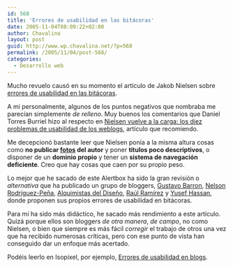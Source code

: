 ```yaml
---
id: 568
title: 'Errores de usabilidad en las bitácoras'
date: 2005-11-04T08:09:22+02:00
author: Chavalina
layout: post
guid: http://www.wp.chavalina.net/?p=568
permalink: /2005/11/04/post-568/
categories:
  - Desarrollo web
---
```

Mucho revuelo causó en su momento el art&iacute;culo de Jakob Nielsen sobre <a href="http://www.useit.com/alertbox/weblogs.html" target="_blank">errores de usabilidad en las bitácoras</a>.

A mi personalmente, algunos de los puntos negativos que nombraba me parec&iacute;an simplemente _de relleno_. Muy buenos los comentarios que Daniel Torres Burriel hizo al respecto en  <a href="http://www.torresburriel.com/weblog/index.php?p=711" target="_blank">Nielsen vuelve a la carga: los diez problemas de usabilidad de los weblogs</a>, art&iacute;culo que recomiendo.

Me decepcionó bastante leer que Nielsen pon&iacute;a a la misma altura cosas como **no publicar <a href="http://www.useit.com/jakob/photos/" target="_blank">fotos</a> del autor** y poner **t&iacute;tulos poco descriptivos**, o disponer de un **dominio propio** y tener un **sistema de navegación deficiente**. Creo que hay cosas que caen por su propio peso.

Lo mejor que he sacado de este Alertbox ha sido la gran revisión o _alternativa_ que ha publicado un grupo de bloggers, <a href="http://ageku.net/" target="_blank">Gustavo Barron</a>, <a href="http://www.webstudio.cl/blog/" target="_blank">Nelson Rodr&iacute;guez-Pe&ntilde;a</a>, <a href="http://alquimistas.evilnolo.com/" target="_blank">Alquimistas del Dise&ntilde;o</a>, <a href="http://www.isopixel.net" target="_blank">Ra&uacute;l Ram&iacute;rez</a> y <a href="http://www.nosolousabilidad.com/hassan/" target="_blank">Yusef Hassan</a>, donde proponen sus propios errores de usabilidad en bitácoras.

Para m&iacute; ha sido más didáctico, he sacado más rendimiento a este art&iacute;culo. Quizá porque ellos son bloggers _de otra manera_, _de campo_, no como Nielsen, o bien que siempre es más fácil _corregir_ el trabajo de otros una vez que ha recibido numerosas cr&iacute;ticas, pero con ese punto de vista han conseguido dar un enfoque más acertado.

Podéis leerlo en Isopixel, por ejemplo, <a href="http://www.isopixel.net/archivos/2005/11/errores-de-usabilidad-en-blogs/" target="_blank">Errores de usabilidad en blogs</a>.